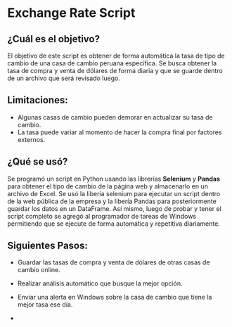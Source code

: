 # Exchange Rate Script
## **¿Cuál es el objetivo?**
El objetivo de este script es obtener de forma automática la tasa de tipo de cambio de una casa de cambio peruana específica. Se busca obtener la tasa de compra y venta de dólares de forma diaria y que se guarde dentro de un archivo que será revisado luego.

## **Limitaciones:**
- Algunas casas de cambio pueden demorar en actualizar su tasa de cambio.
- La tasa puede variar al momento de hacer la compra final por factores externos.

## **¿Qué se usó?**
Se programó un script en Python usando las librerías **Selenium** y **Pandas** para obtener el tipo de cambio de la página web y almacenarlo en un archivo de Excel. Se usó la libería selenium para ejecutar un script dentro de la web pública de la empresa y la libería Pandas para posteriormente guardar los datos en un DataFrame. Así mismo, luego de probar y tener el script completo se agregó al programador de tareas de Windows permitiendo que se ejecute de forma automática y repetitiva diariamente.

## **Siguientes Pasos:**
- Guardar las tasas de compra y venta de dólares de otras casas de cambio online.
- Realizar análisis automático que busque la mejor opción.
- Enviar una alerta en Windows sobre la casa de cambio que tiene la mejor tasa ese día.

- 
